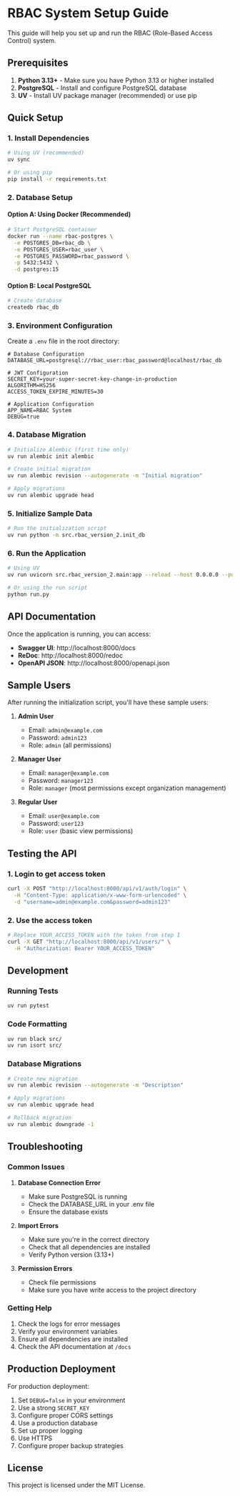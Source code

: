 # RBAC System Setup Guide

This guide will help you set up and run the RBAC (Role-Based Access Control) system.

## Prerequisites

1. **Python 3.13+** - Make sure you have Python 3.13 or higher installed
2. **PostgreSQL** - Install and configure PostgreSQL database
3. **UV** - Install UV package manager (recommended) or use pip

## Quick Setup

### 1. Install Dependencies

```bash
# Using UV (recommended)
uv sync

# Or using pip
pip install -r requirements.txt
```

### 2. Database Setup

#### Option A: Using Docker (Recommended)

```bash
# Start PostgreSQL container
docker run --name rbac-postgres \
  -e POSTGRES_DB=rbac_db \
  -e POSTGRES_USER=rbac_user \
  -e POSTGRES_PASSWORD=rbac_password \
  -p 5432:5432 \
  -d postgres:15
```

#### Option B: Local PostgreSQL

```bash
# Create database
createdb rbac_db
```

### 3. Environment Configuration

Create a `.env` file in the root directory:

```env
# Database Configuration
DATABASE_URL=postgresql://rbac_user:rbac_password@localhost/rbac_db

# JWT Configuration
SECRET_KEY=your-super-secret-key-change-in-production
ALGORITHM=HS256
ACCESS_TOKEN_EXPIRE_MINUTES=30

# Application Configuration
APP_NAME=RBAC System
DEBUG=true
```

### 4. Database Migration

```bash
# Initialize Alembic (first time only)
uv run alembic init alembic

# Create initial migration
uv run alembic revision --autogenerate -m "Initial migration"

# Apply migrations
uv run alembic upgrade head
```

### 5. Initialize Sample Data

```bash
# Run the initialization script
uv run python -m src.rbac_version_2.init_db
```

### 6. Run the Application

```bash
# Using UV
uv run uvicorn src.rbac_version_2.main:app --reload --host 0.0.0.0 --port 8000

# Or using the run script
python run.py
```

## API Documentation

Once the application is running, you can access:

- **Swagger UI**: http://localhost:8000/docs
- **ReDoc**: http://localhost:8000/redoc
- **OpenAPI JSON**: http://localhost:8000/openapi.json

## Sample Users

After running the initialization script, you'll have these sample users:

1. **Admin User**
   - Email: `admin@example.com`
   - Password: `admin123`
   - Role: `admin` (all permissions)

2. **Manager User**
   - Email: `manager@example.com`
   - Password: `manager123`
   - Role: `manager` (most permissions except organization management)

3. **Regular User**
   - Email: `user@example.com`
   - Password: `user123`
   - Role: `user` (basic view permissions)

## Testing the API

### 1. Login to get access token

```bash
curl -X POST "http://localhost:8000/api/v1/auth/login" \
  -H "Content-Type: application/x-www-form-urlencoded" \
  -d "username=admin@example.com&password=admin123"
```

### 2. Use the access token

```bash
# Replace YOUR_ACCESS_TOKEN with the token from step 1
curl -X GET "http://localhost:8000/api/v1/users/" \
  -H "Authorization: Bearer YOUR_ACCESS_TOKEN"
```

## Development

### Running Tests

```bash
uv run pytest
```

### Code Formatting

```bash
uv run black src/
uv run isort src/
```

### Database Migrations

```bash
# Create new migration
uv run alembic revision --autogenerate -m "Description"

# Apply migrations
uv run alembic upgrade head

# Rollback migration
uv run alembic downgrade -1
```

## Troubleshooting

### Common Issues

1. **Database Connection Error**
   - Make sure PostgreSQL is running
   - Check the DATABASE_URL in your .env file
   - Ensure the database exists

2. **Import Errors**
   - Make sure you're in the correct directory
   - Check that all dependencies are installed
   - Verify Python version (3.13+)

3. **Permission Errors**
   - Check file permissions
   - Make sure you have write access to the project directory

### Getting Help

1. Check the logs for error messages
2. Verify your environment variables
3. Ensure all dependencies are installed
4. Check the API documentation at `/docs`

## Production Deployment

For production deployment:

1. Set `DEBUG=false` in your environment
2. Use a strong `SECRET_KEY`
3. Configure proper CORS settings
4. Use a production database
5. Set up proper logging
6. Use HTTPS
7. Configure proper backup strategies

## License

This project is licensed under the MIT License.
